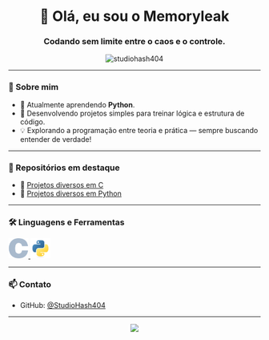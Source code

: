 <h1 align="center">👋 Olá, eu sou o Memoryleak</h1>
<h3 align="center">Codando sem limite entre o caos e o controle.</h3>

<p align="center">
  <img src="https://komarev.com/ghpvc/?username=studiohash404&label=Visualizações%20de%20perfil&color=0e75b6&style=flat" alt="studiohash404" />
</p>

---

### 🚀 Sobre mim

- 🌱 Atualmente aprendendo **Python**.
- 🧪 Desenvolvendo projetos simples para treinar lógica e estrutura de código.
- 💡 Explorando a programação entre teoria e prática — sempre buscando entender de verdade!

---

### 🧠 Repositórios em destaque

- 🔹 [Projetos diversos em C](https://github.com/StudioHash404/C)
- 🔹 [Projetos diversos em Python](https://github.com/StudioHash404/Python)

---

### 🛠️ Linguagens e Ferramentas

<p align="left">
  <a href="https://www.cprogramming.com/" target="_blank" rel="noreferrer">
    <img src="https://raw.githubusercontent.com/devicons/devicon/master/icons/c/c-original.svg" alt="C" width="40" height="40"/>
  </a>
  <a href="https://www.python.org/" target="_blank" rel="noreferrer">
    <img src="https://raw.githubusercontent.com/devicons/devicon/master/icons/python/python-original.svg" alt="Python" width="40" height="40"/>
  </a>
</p>

---

### 📫 Contato

- GitHub: [@StudioHash404](https://github.com/StudioHash404)

---

<p align="center">
  <img src="https://capsule-render.vercel.app/api?type=waving&color=0e75b6&height=150&section=footer"/>
</p>
